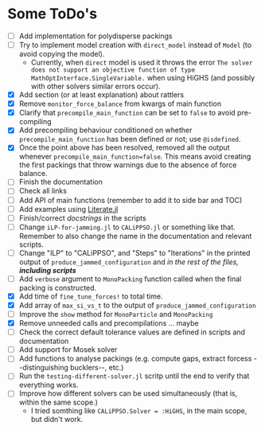 # Some ToDo's

- [ ] Add implementation for polydisperse packings
- [ ] Try to implement model creation with `direct_model` instead of `Model` (to avoid copying the model).
  - Currently, when `direct` model is used it throws the error `The solver does not support an objective function of type MathOptInterface.SingleVariable.` when using HiGHS (and possibly with other solvers similar errors occur). 
- [X] Add section (or at least explanation) about rattlers
- [X] Remove `monitor_force_balance` from kwargs of main function
- [X] Clarify that `precompile_main_function` can be set to `false` to avoid pre-compiling
- [X] Add precompiling behaviour conditioned on whether `precompile_main_function` has been defined or not; use `@isdefined`.
- [X] Once the point above has been resolved, removed all the output whenever `precompile_main_function=false`. This means avoid creating the first packings that throw warnings due to the absence of force balance.
- [ ] Finish the documentation
- [ ] Check all links
- [ ] Add API of main functions (remember to add it to side bar and TOC)
- [ ] Add examples using [Literate.jl](https://fredrikekre.github.io/Literate.jl/v2/)
- [ ] Finish/correct *docstrings* in the scripts
- [ ] Change `iLP-for-jamming.jl` to `CALiPPSO.jl` or something like that. Remember to also change the name in the documentation and relevant scripts.
- [ ] Change "ILP" to "CALiPPSO", and "Steps" to "Iterations" in the printed output of `produce_jammed_configuration` and *in the rest of the files, __including scripts__*
- [ ] Add `verbose` argument to `MonoPacking` function called when the final packing is constructed.
- [X] Add time of `fine_tune_forces!` to total time.
- [X] Add array of `max_si_vs_t` to the output of `produce_jammed_configuration`
- [ ] Improve the `show` method for `MonoParticle` and `MonoPacking`
- [X] Remove unneeded calls and precompilations ... maybe
- [ ] Check the correct default tolerance values are defined in scripts and documentation
- [ ] Add support for Mosek solver
- [ ] Add functions to analyse packings (e.g. compute gaps, extract forcess --distinguishing bucklers--, etc.)
- [ ] Run the `testing-different-solver.jl` scritp until the end to verify that everything works.
- [ ] Improve how different solvers can be used simultaneously (that is, within the same scope.)
  - I tried somthing like `CALiPPSO.Solver = :HiGHS`, in the main scope, but didn't work.